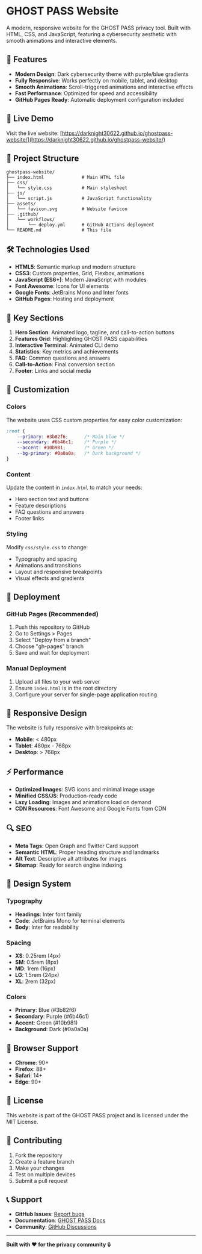 # GHOST PASS Website

A modern, responsive website for the GHOST PASS privacy tool. Built with HTML, CSS, and JavaScript, featuring a cybersecurity aesthetic with smooth animations and interactive elements.

## 🎨 Features

- **Modern Design**: Dark cybersecurity theme with purple/blue gradients
- **Fully Responsive**: Works perfectly on mobile, tablet, and desktop
- **Smooth Animations**: Scroll-triggered animations and interactive effects
- **Fast Performance**: Optimized for speed and accessibility
- **GitHub Pages Ready**: Automatic deployment configuration included

## 🚀 Live Demo

Visit the live website: [https://darknight30622.github.io/ghostpass-website/](https://darknight30622.github.io/ghostpass-website/)

## 📁 Project Structure

```
ghostpass-website/
├── index.html              # Main HTML file
├── css/
│   └── style.css           # Main stylesheet
├── js/
│   └── script.js           # JavaScript functionality
├── assets/
│   └── favicon.svg         # Website favicon
├── .github/
│   └── workflows/
│       └── deploy.yml      # GitHub Actions deployment
└── README.md               # This file
```

## 🛠️ Technologies Used

- **HTML5**: Semantic markup and modern structure
- **CSS3**: Custom properties, Grid, Flexbox, animations
- **JavaScript (ES6+)**: Modern JavaScript with modules
- **Font Awesome**: Icons for UI elements
- **Google Fonts**: JetBrains Mono and Inter fonts
- **GitHub Pages**: Hosting and deployment

## 🎯 Key Sections

1. **Hero Section**: Animated logo, tagline, and call-to-action buttons
2. **Features Grid**: Highlighting GHOST PASS capabilities
3. **Interactive Terminal**: Animated CLI demo
4. **Statistics**: Key metrics and achievements
5. **FAQ**: Common questions and answers
6. **Call-to-Action**: Final conversion section
7. **Footer**: Links and social media

## 🔧 Customization

### Colors
The website uses CSS custom properties for easy color customization:

```css
:root {
    --primary: #3b82f6;      /* Main blue */
    --secondary: #6b46c1;    /* Purple */
    --accent: #10b981;       /* Green */
    --bg-primary: #0a0a0a;   /* Dark background */
}
```

### Content
Update the content in `index.html` to match your needs:
- Hero section text and buttons
- Feature descriptions
- FAQ questions and answers
- Footer links

### Styling
Modify `css/style.css` to change:
- Typography and spacing
- Animations and transitions
- Layout and responsive breakpoints
- Visual effects and gradients

## 🚀 Deployment

### GitHub Pages (Recommended)
1. Push this repository to GitHub
2. Go to Settings > Pages
3. Select "Deploy from a branch"
4. Choose "gh-pages" branch
5. Save and wait for deployment

### Manual Deployment
1. Upload all files to your web server
2. Ensure `index.html` is in the root directory
3. Configure your server for single-page application routing

## 📱 Responsive Design

The website is fully responsive with breakpoints at:
- **Mobile**: < 480px
- **Tablet**: 480px - 768px
- **Desktop**: > 768px

## ⚡ Performance

- **Optimized Images**: SVG icons and minimal image usage
- **Minified CSS/JS**: Production-ready code
- **Lazy Loading**: Images and animations load on demand
- **CDN Resources**: Font Awesome and Google Fonts from CDN

## 🔍 SEO

- **Meta Tags**: Open Graph and Twitter Card support
- **Semantic HTML**: Proper heading structure and landmarks
- **Alt Text**: Descriptive alt attributes for images
- **Sitemap**: Ready for search engine indexing

## 🎨 Design System

### Typography
- **Headings**: Inter font family
- **Code**: JetBrains Mono for terminal elements
- **Body**: Inter for readability

### Spacing
- **XS**: 0.25rem (4px)
- **SM**: 0.5rem (8px)
- **MD**: 1rem (16px)
- **LG**: 1.5rem (24px)
- **XL**: 2rem (32px)

### Colors
- **Primary**: Blue (#3b82f6)
- **Secondary**: Purple (#6b46c1)
- **Accent**: Green (#10b981)
- **Background**: Dark (#0a0a0a)

## 🐛 Browser Support

- **Chrome**: 90+
- **Firefox**: 88+
- **Safari**: 14+
- **Edge**: 90+

## 📄 License

This website is part of the GHOST PASS project and is licensed under the MIT License.

## 🤝 Contributing

1. Fork the repository
2. Create a feature branch
3. Make your changes
4. Test on multiple devices
5. Submit a pull request

## 📞 Support

- **GitHub Issues**: [Report bugs](https://github.com/DarkNight30622/ghostpass-website/issues)
- **Documentation**: [GHOST PASS Docs](https://github.com/DarkNight30622/GhostPass)
- **Community**: [GitHub Discussions](https://github.com/DarkNight30622/GhostPass/discussions)

---

**Built with ❤️ for the privacy community** 🔒 